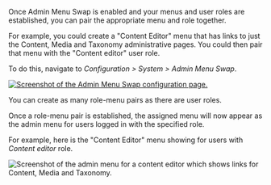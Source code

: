 Once Admin Menu Swap is enabled and your menus and user roles are established, you can pair the appropriate menu and role together. 

For example, you could create a "Content Editor" menu that has links to just the Content, Media and Taxonomy administrative pages. You could then pair that menu with the "Content editor" user role.

To do this, navigate to <em>Configuration > System > Admin Menu Swap</em>.

[![Screenshot of the Admin Menu Swap configuration page.](/files/admin-menu-swap.png)](https://www.drupal.org/files/admin-menu-swap.png)

You can create as many role-menu pairs as there are user roles.

Once a role-menu pair is established, the assigned menu will now appear as the admin menu for users logged in with the specified role.

For example, here is the "Content Editor" menu showing for users with _Content editor_ role.

![Screenshot of the admin menu for a content editor which shows links for Content, Media and Taxonomy.](https://www.drupal.org/files/admin-swap-menu-content-editor.png)